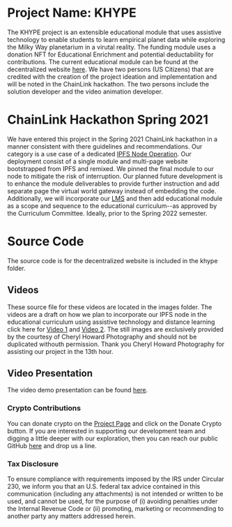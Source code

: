 # Project Name: KHYPE
The KHYPE project is an extensible educational module that uses assistive technology to enable students to learn empirical planet data while exploring the Milky Way planetarium in a virutal reality. The funding module uses a donation NFT for Educational Enrichment and potential deductability for contributions. The current educational module can be found at the decentralized website [here](https://turpinhill.eth.link). We have two persons (US Citizens) that are credited with the creation of the project ideation and implementation and will be noted in the ChainLink hackathon. The two persons include the solution developer and the video animation developer.

# ChainLink Hackathon Spring 2021
We have entered this project in the Spring 2021 ChainLink hackathon in a manner consistent with there guidelines and recommendations. Our category is a use case of a dedicated [IPFS Node Operation](https://ipfs.io). Our deployment consist of a single module and multi-page website bootstrapped from IPFS and remixed. We pinned the final module to our node to mitigate the risk of interruption. Our planned future development is to enhance the module deliverables to provide further instruction and add separate page the virtual world gateway instead of embedding the code. Additionally, we will incorporate our [LMS](https://edu.cybercorps.io) and then add educational module as a scope and sequence to the educational curriculum--as approved by the Curriculum Committee. Ideally, prior to the Spring 2022 semester.

# Source Code
The source code is for the decentralized website is included in the khype folder.

## Videos
These source file for these videos are located in the images folder. The videos are a draft on how we plan to incorporate our IPFS node in the educational curriculum using assistive technology and distance learning click here for [Video 1](https://youtu.be/HxoveJJh48M) and [Video 2](https://youtu.be/wvULmnIJA0k). The still images are exclusively provided by the courtesy of Cheryl Howard Photography and should not be duplicated withouth permission. Thank you Cheryl Howard Photography for assisting our project in the 13th hour.

## Video Presentation
The video demo presentation can be found [here](https://app.vyond.com/videos/b9431b0b-62bf-4a12-84e5-bab9d9bd34a0).

### Crypto Contributions
You can donate crypto on the [Project Page](https://turpinhill.eth.link) and click on the Donate Crypto button. If you are interested in supporting our development team and digging a little deeper with our exploration, then you can reach our public GitHub [here](https://github.com/turpinhill/turpinhill/tree/main) and drop us a line.

### Tax Disclosure
To ensure compliance with requirements imposed by the IRS under Circular 230, we inform you that an U.S. federal tax advice contained in this communication (including any attachments) is not intended or written to be used, and cannot be used, for the purpose of (i) avoiding penalties under the Internal Revenue Code or (ii) promoting, marketing or recommending to another party any matters addressed herein.
